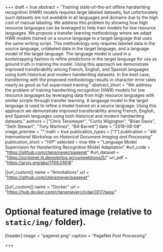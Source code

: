 +++
draft = true
abstract = "Training state-of-the-art offline handwriting recognition (HWR) models requires large labeled datasets, but unfortunately such datasets are not available in all languages and domains due to the high cost of manual labeling.  We address this problem by showing how high resource languages can be leveraged to help train models for low resource languages.  We propose a transfer learning methodology where we adapt HWR models trained on a source language to a target language that uses the same writing script.  This methodology only requires labeled data in the source language, unlabeled data in the target language, and a language model of the target language.  The language model is used in a bootstrapping fashion to refine predictions in the target language for use as ground truth in training the model.  Using this approach we demonstrate improved transferability among French, English, and Spanish languages using both historical and modern handwriting datasets.  In the best case, transferring with the proposed methodology results in character error rates nearly as good as full supervised training."
abstract_short = "We address the problem of training handwriting recognition (HWR) models for low resource languages by leveraging data from high resource languages with similar scripts through transfer learning. A langauge model in the target language is used to refine a model trained on a source language.  Using this approach we demonstrate improved transferability among French, English, and Spanish languages using both historical and modern handwriting datasets."
authors = ["Chris Tensmeyer", "Curtis Wigington", "Brian Davis", "Seth Stewart", "Tony Martinez", "Bill Barrett"]
date = "2018-08-08"
image_preview = ""
math = true
publication_types = ["1"]
publication = "*4th International Workshop on Historical Document Imaging and Processing*"
publication_short = "*HIP*"
selected = true
title = "Language Model Supervision for Handwriting Recognition Model Adaptation"
#url_code = "https://github.com/ctensmeyer/pagenet"
#url_dataset = "https://scriptnet.iit.demokritos.gr/competitions/5/"
url_pdf = "https://arxiv.org/abs/1709.01618"

[[url_custom]]
name = "Annotations"
url = "https://github.com/ctensmeyer/pagenet"

[[url_custom]]
name = "Docker"
url = "https://hub.docker.com/r/tensmeyerc/icdar2017/tags/"

# Optional featured image (relative to `static/img/` folder).
[header]
image = "pagenet.png"
caption = "PageNet Post Processing"

+++



